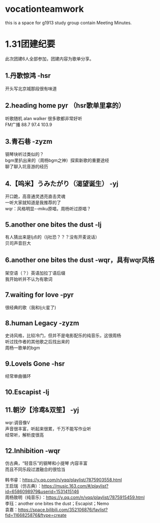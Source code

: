 # vocationteamwork
this is a space for g1913 study group contain  Meeting Minutes.
  
# 1.31团建纪要
  
  此次团建6人全部参加，团建内容为歌单分享。
  
## 1.丹歌惊鸿    -hsr  
  开头写北京城那段很有味道  
## 2.heading home pyr （hsr歌单里拿的）  
  听歌随机 alan walker 很多歌都非常好听  
  FM广播  88.7  97.4  103.9  
## 3.青石巷 -zyzm  
  钢琴块听过类似的？  
  bgm里扒出来的（周杨bgm之神）探索新歌的重要途经  
  聊了聊入坑音游的经历  
## 4.【呜米】うみたがり（渴望诞生） -yj  
  开口跪，高音通灵透亮直击灵魂  
  一听大家就知道是我推荐的了  
  wqr：风格明显--miku原唱，周杨听过原唱？  
## 5.another one bites the dust  -lj  
  有人猜出来是lj点的（lj社恐？？？没有开麦说话）  
  贝司声音巨大  
## 6.another one bites the dust  -wqr，具有wqr风格  
  架空语（？）英语加拉丁语后缀  
  我开始听并不认为有歌词  
## 7.waiting for love -pyr  
  很经典的歌（我和lj火星了)  
## 8.human Legacy -zyzm  
  史诗风格，比较冷门，但并不是电影配乐的纯音乐，这很周杨  
  听过找作者的其他歌之后找出来的  
  周杨一歌单的bgm  
## 9.LoveIs Gone -hsr  
  经常单曲循环  
## 10.Escapist -lj   
## 11.朝汐【泠鸢&双笙】  -yj  
  wqr:调音像V  
  声音很丰富，听起来很累，千万不能写作业听  
  经常听，解析度很高    
## 12.Inhibition -wqr  
  仿古典，“轻音乐”的钢琴和小提琴  内容丰富  
  而且不同乐段过渡融合的很恰当  
    
韩书睿：https://y.qq.com/n/yqq/playlist/7875903558.html  
王启瑞（仿古典）：https://music.163.com/#/playlist?id=6586098979&userid=1531415146  
周杨致明（纯音乐）：https://y.qq.com/n/yqq/playlist/7875915459.html  
李珏：another one bites the dust；Escapist；Nemo  
袁嘉：https://space.bilibili.com/352106876/favlist?fid=1166825876&ftype=create  

